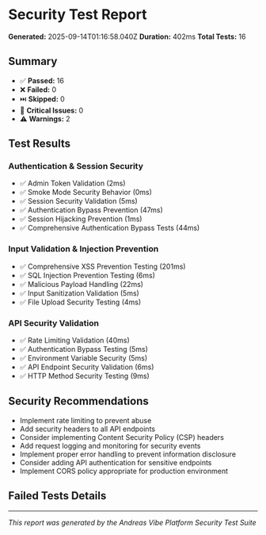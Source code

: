 # Security Test Report

**Generated:** 2025-09-14T01:16:58.040Z
**Duration:** 402ms
**Total Tests:** 16

## Summary

- ✅ **Passed:** 16
- ❌ **Failed:** 0
- ⏭️ **Skipped:** 0
- 🚨 **Critical Issues:** 0
- ⚠️ **Warnings:** 2

## Test Results

### Authentication & Session Security

- ✅ Admin Token Validation (2ms)
- ✅ Smoke Mode Security Behavior (0ms)
- ✅ Session Security Validation (5ms)
- ✅ Authentication Bypass Prevention (47ms)
- ✅ Session Hijacking Prevention (1ms)
- ✅ Comprehensive Authentication Bypass Tests (44ms)

### Input Validation & Injection Prevention

- ✅ Comprehensive XSS Prevention Testing (201ms)
- ✅ SQL Injection Prevention Testing (6ms)
- ✅ Malicious Payload Handling (22ms)
- ✅ Input Sanitization Validation (5ms)
- ✅ File Upload Security Testing (4ms)

### API Security Validation

- ✅ Rate Limiting Validation (40ms)
- ✅ Authentication Bypass Testing (5ms)
- ✅ Environment Variable Security (5ms)
- ✅ API Endpoint Security Validation (6ms)
- ✅ HTTP Method Security Testing (9ms)

## Security Recommendations

- Implement rate limiting to prevent abuse
- Add security headers to all API endpoints
- Consider implementing Content Security Policy (CSP) headers
- Add request logging and monitoring for security events
- Implement proper error handling to prevent information disclosure
- Consider adding API authentication for sensitive endpoints
- Implement CORS policy appropriate for production environment

## Failed Tests Details

---

_This report was generated by the Andreas Vibe Platform Security Test Suite_
